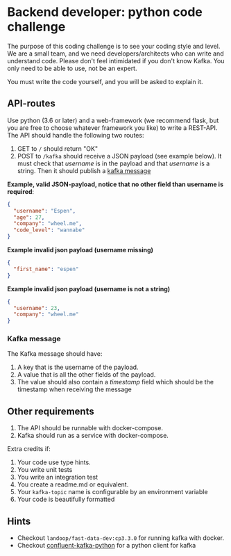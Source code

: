 # Backend developer: python code challenge
The purpose of this coding challenge is to see your coding style and level.
We are a small team, and we need developers/architects who can write and understand code.
Please don't feel intimidated if you don't know Kafka. You only need to be able to use, not be an expert.

You must write the code yourself, and you will be asked to explain it. 

## API-routes
Use python (3.6 or later) and a web-framework (we recommend flask, but you are free to choose whatever framework you like) to write a REST-API.
The API should handle the following two routes:

1. GET to `/` should return "OK"
2. POST to `/kafka` should receive a JSON payload (see example below). It must check that *username* is in the payload and that *username* is a string. Then it should publish a [kafka message](#kafka-message)

**Example, valid JSON-payload, notice that no other field than username is required**:

```json
{
  "username": "Espen",
  "age": 27,
  "company": "wheel.me",
  "code_level": "wannabe"
}
```

**Example invalid json payload (username missing)**
```json
{
  "first_name": "espen"
}
```

**Example invalid json payload (username is not a string)**
```json
{
  "username": 23,
  "company": "wheel.me"
}
```

### Kafka message
The Kafka message should have:
1. A key that is the username of the payload.
2. A value that is all the other fields of the payload.
3. The value should also contain a *timestamp* field which should be the timestamp when receiving the message

## Other requirements
1. The API should be runnable with docker-compose.
2. Kafka should run as a service with docker-compose.

Extra credits if:

1. Your code use type hints.
2. You write unit tests
3. You write an integration test
4. You create a readme.md or equivalent.
5. Your `kafka-topic` name is configurable by an environment variable
6. Your code is beautifully formatted

## Hints
* Checkout `landoop/fast-data-dev:cp3.3.0` for running kafka with docker.
* Checkout [confluent-kafka-python](https://github.com/confluentinc/confluent-kafka-python) for a python client for kafka


